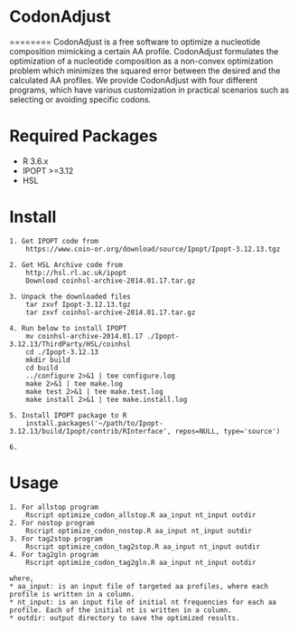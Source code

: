 # CodonAdjust
========
CodonAdjust is a free software to optimize a nucleotide composition mimicking a certain AA profile. CodonAdjust formulates the optimization of a nucleotide composition as a non-convex optimization problem which minimizes the squared error between the desired and the calculated AA profiles. We provide CodonAdjust with four different programs, which have various customization in practical scenarios such as selecting or avoiding specific codons.

# Required Packages ############################
* R 3.6.x
* IPOPT  >=3.12
* HSL


# Install ######################################
	1. Get IPOPT code from
		https://www.coin-or.org/download/source/Ipopt/Ipopt-3.12.13.tgz

	2. Get HSL Archive code from 
		http://hsl.rl.ac.uk/ipopt
		Download coinhsl-archive-2014.01.17.tar.gz
	
	3. Unpack the downloaded files
		tar zxvf Ipopt-3.12.13.tgz
		tar zxvf coinhsl-archive-2014.01.17.tar.gz
		
	4. Run below to install IPOPT
		mv coinhsl-archive-2014.01.17 ./Ipopt-3.12.13/ThirdParty/HSL/coinhsl
		cd ./Ipopt-3.12.13
		mkdir build
		cd build
		../configure 2>&1 | tee configure.log
		make 2>&1 | tee make.log
		make test 2>&1 | tee make.test.log
		make install 2>&1 | tee make.install.log
	
	5. Install IPOPT package to R
		install.packages('~/path/to/Ipopt-3.12.13/build/Ipopt/contrib/RInterface', repos=NULL, type='source')

	6. 
# Usage
	1. For allstop program
		Rscript optimize_codon_allstop.R aa_input nt_input outdir
	2. For nostop program
		Rscript optimize_codon_nostop.R aa_input nt_input outdir
	3. For tag2stop program
		Rscript optimize_codon_tag2stop.R aa_input nt_input outdir
	4. For tag2gln program
		Rscript optimize_codon_tag2gln.R aa_input nt_input outdir
		
	where,
	* aa_input: is an input file of targeted aa profiles, where each profile is written in a column.
	* nt_input: is an input file of initial nt frequencies for each aa profile. Each of the initial nt is written in a column.
	* outdir: output directory to save the optimized results.
